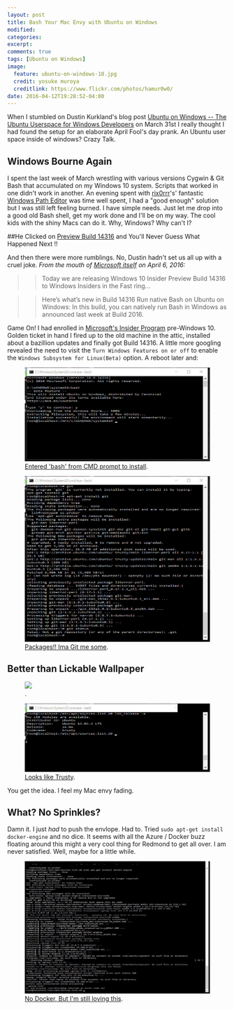 ```yaml
---
layout: post
title: Bash Your Mac Envy with Ubuntu on Windows
modified:
categories:
excerpt:
comments: true
tags: [Ubuntu on Windows]
image:
  feature: ubuntu-on-windows-10.jpg
  credit: yosuke muroya
  creditlink: https://www.flickr.com/photos/hamur0w0/
date: 2016-04-12T19:28:52-04:00
---
```


When I stumbled on Dustin Kurkland's blog post [Ubuntu on Windows -- The Ubuntu Userspace for Windows Developers](http://blog.dustinkirkland.com/2016/03/ubuntu-on-windows.html) on March 31st I really thought I had found the setup for an elaborate April Fool's day prank. An Ubuntu user space inside of windows? Crazy Talk.

## Windows Bourne Again

I spent the last week of March wrestling with various versions Cygwin & Git Bash that accumulated on my Windows 10 system. Scripts that worked in one didn't work in another. An evening spent with [rix0rrr](https://github.com/rix0rrr)'s' fantastic [Windows Path Editor](https://rix0rrr.github.io/WindowsPathEditor/) was time well spent, I had a "good enough" solution but I was still left feeling burned. I have simple needs. Just let me drop into a good old Bash shell, get my work done and I'll be on my way. The cool kids with the shiny Macs can do it. Why, Windows? Why can't I?

##He Clicked on [Preview Build 14316](https://blogs.windows.com/windowsexperience/2016/04/06/announcing-windows-10-insider-preview-build-14316/) and You'll Never Guess What Happened Next !!

And then there were more rumblings. No, Dustin hadn't set us all up with a cruel joke. _From the mouth of [Microsoft itself](https://blogs.windows.com/windowsexperience/2016/04/06/announcing-windows-10-insider-preview-build-14316/) on April 6, 2016:_

>> Today we are releasing Windows 10 Insider Preview Build 14316 to Windows Insiders in the Fast ring...

>> Here’s what’s new in Build 14316
Run native Bash on Ubuntu on Windows: In this build, you can natively run Bash in Windows as announced last week at Build 2016.

Game On! I had enrolled in [Microsoft's Insider Program](https://insider.windows.com/) pre-Windows 10. Golden ticket in hand I fired up to the old machine in the attic, installed about a bazillion updates and finally got Build 14316. A little more googling revealed the need to visit the `Turn Windows Features on or off` to enable the `Windows Subsystem for Linux(Beta)` option. A reboot later and:


<figure>
  <a href="/images/bash-1.jpg"><img src="/images/bash-1.jpg"></a>
  <figcaption><a href="bash-1.jpg" title="Entered `bash` from CMD prompt to install">Entered 'bash' from CMD prompt to install</a>.</figcaption>
</figure>

<figure>
  <a href="/images/bash-2-git-install.jpg"><img src="/images/bash-2-git-install.jpg"></a>
  <figcaption><a href="bash-2-git-install.jpg" title="Packages!! Ima Git me some">Packages!! Ima Git me some</a>.</figcaption>
</figure>

## Better than Lickable Wallpaper
<figure>
  <a href="http://45.media.tumblr.com/34ad7e4990a285be2019330be88171c6/tumblr_mtjrtyUJ1E1s0teago4_400.gif"><img src="http://45.media.tumblr.com/34ad7e4990a285be2019330be88171c6/tumblr_mtjrtyUJ1E1s0teago4_400.gif"></a>
  <figcaption><a href="http://45.media.tumblr.com/34ad7e4990a285be2019330be88171c6/tumblr_mtjrtyUJ1E1s0teago4_400.gif" title="Listen to the man."></a>.</figcaption>
</figure>

<figure>
  <a href="/images/bash-5-lsb-release-a.jpg"><img src="/images/bash-5-lsb-release-a.jpg"></a>
  <figcaption><a href="/images/bash-5-lsb-release-a.jpg" title="Looks like Trusty">Looks like Trusty</a>.</figcaption>
</figure>

You get the idea. I feel my Mac envy fading.

## What? No Sprinkles?

Damn it. I just *had* to push the envlope. Had to. Tried `sudo apt-get install docker-engine` and no dice. It seems with all the Azure / Docker buzz floating around this might a very cool thing for Redmond to get all over. I am never satisfied. Well, maybe for a little while.

<figure>
  <a href="/images/docker-install-errors.jpg"><img src="/images/docker-install-errors.jpg"></a>
  <figcaption><a href="/images/docker-install-errors.jpg" title="No Docker Love">No Docker, But I'm still loving this</a>.</figcaption>
</figure>
